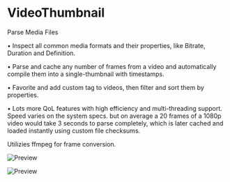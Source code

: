# VideoThumbnail
Parse Media Files

• Inspect all common media formats and their properties, like Bitrate, Duration and Definition.

• Parse and cache any number of frames from a video and automatically compile them into a single-thumbnail with timestamps.

• Favorite and add custom tag to videos, then filter and sort them by properties.

• Lots more QoL features with high efficiency and multi-threading support. Speed varies on the system specs. but on average a  20 frames of a 1080p video would take 3 seconds to parse completely, which is later cached and loaded instantly using custom file checksums.

Utilizies ffmpeg for frame conversion.
 

![Preview](https://i.imgur.com/japuzFu.jpeg)

![Preview](https://i.imgur.com/KuqXVXH.jpeg)
